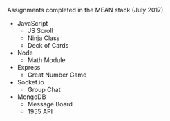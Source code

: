 Assignments completed in the MEAN stack (July 2017)
	
* JavaScript
  * JS Scroll
  * Ninja Class
  * Deck of Cards
* Node
  * Math Module
* Express
  * Great Number Game
* Socket.io
  * Group Chat
* MongoDB
  * Message Board
  * 1955 API